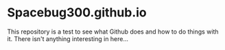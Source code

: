 # Spacebug300.github.io
This repository is a test to see what Github does and how to do things with it. There isn't anything interesting in here...

